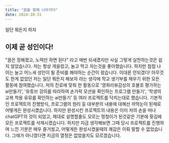 ```yaml
---
title: "꿈을 향해 나아가다"
date: 2024-10-31
---
```


일단 뭐든지 하자


## 이제 곧 성인이다!

"꿈은 정해졌고, 노력만 하면 된다" 라고 매번 되새겼지만 사실 그렇게 실천하는것은 쉽지 않았습니다. 저는 항상 게을렀고, 놀고 먹고 자는것을 좋아했습니다. 하지만 점점 나이는 늘고 어느새 성인이 될 준비를 해야하는 순간이 왔습니다. 이대론 안되겠다! 아무것도 한게 없었던 저는 일단 뭐든지 해보자 라는 생각에 학교 생기부를 채우기 위한 모든 활동에 참여했습니다. 저의 진로에 맞춰 한 활동으로 '영화리뷰감상의 호불호 평가하는 ai만들기', 
'유튜브 강의를 따라하여 손가락 모션을 확인하는 프로그램 만들기', '학생의 교복 착용 유뮤를 확인하는 ai만들기' 등 여러 프로젝트를 닥치는대로 했습니다. 기본적인 프로젝트의 진행방식, 프로그램의 원리 등 대부분의 내용에 대해선 까막눈이 된채로 어떻게든 완성시켰습니다. 하지만 완성시킨 프로젝트의 내용은 이미 저의 손을 떠나 chatGPT의 것이 되었고, 제대로 설명할줄도 모르는 멍청이가 된것같은 기분에 홧김에 모든 프로젝트를 삭제시켰습니다. 하지만 지금 생각해보면 그때 당시 프로젝트를 진행하며 느낀 기분은 매우 즐거웠고, 어떻게든 완성시켰을때의 쾌감은 이뤄 말할 수 없었습니다. 그때가 아니였다면 지금의 열정은 없었을지도 모르겠습니다.